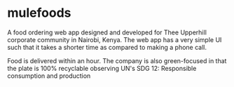 # mulefoods

A food ordering web app designed and developed for Thee Upperhill corporate community in Nairobi, Kenya.
The web app has a very simple UI such that it takes a shorter time as compared to making a phone call.

Food is delivered within an hour.
The company is also green-focused in that the plate is 100% recyclable observing UN's SDG 12: Responsible consumption and production

